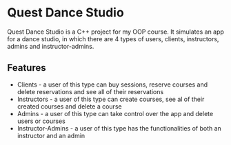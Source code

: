 # Quest Dance Studio

Quest Dance Studio is a C++ project for my OOP course. It simulates an app for a dance studio, in which there are 4 types of users, clients, instructors, admins and instructor-admins.

## Features

- Clients - a user of this type can buy sessions, reserve courses and delete reservations and see all of their reservations
- Instructors - a user of this type can create courses, see al of their created courses and delete a course
- Admins - a user of this type can take control over the app and delete users or courses
- Instructor-Admins - a user of this type has the functionalities of both an instructor and an admin
